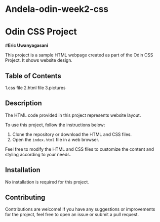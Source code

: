 # Andela-odin-week2-css
# Odin CSS Project
#**Eric Uwanyagasani**


This project is a sample HTML webpage created as part of the Odin CSS Project. It shows website design.

## Table of Contents

1.css file
2.html file
3.pictures

## Description

The HTML code provided in this project represents  website layout. 

To use this project, follow the instructions below:

1. Clone the repository or download the HTML and CSS files.
2. Open the `index.html` file in a web browser.

Feel free to modify the HTML and CSS files to customize the content and styling according to your needs.

## Installation

No installation is required for this project. 

## Contributing

Contributions are welcome! If you have any suggestions or improvements for the project, feel free to open an issue or submit a pull request.





